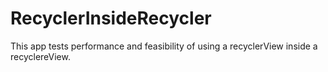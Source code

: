 # RecyclerInsideRecycler
This app tests performance and feasibility of using a recyclerView inside a recyclereView.
